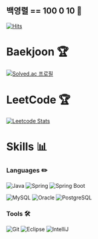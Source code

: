 ## 백영렬 == 100 0 10 👋
[![Hits](https://hits.seeyoufarm.com/api/count/incr/badge.svg?url=https%3A%2F%2Fgithub.com%2F100-0-10%2Fhit-counter&count_bg=%239CCCFF&title_bg=%2351B6FF&icon=&icon_color=%23FF0B0B&title=hits&edge_flat=false)](https://hits.seeyoufarm.com)

# Baekjoon 🏆
[![Solved.ac 프로필](http://mazassumnida.wtf/api/v2/generate_badge?boj=byr1215)](https://solved.ac/byr1215)

# LeetCode 🏆
[![Leetcode Stats](https://leetcard.jacoblin.cool/100-0-10)](https://leetcode.com/100-0-10)

# Skills 📊
### Languages ✏️
![Java](https://img.shields.io/badge/Java-007396.svg?&style=for-the-badge&logo=java&logoColor=white)
![Spring](https://img.shields.io/badge/Spring-6DB33F.svg?&style=for-the-badge&logo=Spring&logoColor=white)
![Spring Boot](https://img.shields.io/badge/SpringBoot-6DB33F.svg?&style=for-the-badge&logo=SpringBoot&logoColor=white)

![MySQL](https://img.shields.io/badge/MySQL-4479A1.svg?&style=for-the-badge&logo=MySQL&logoColor=white)
![Oracle](https://img.shields.io/badge/Oracle-F80000.svg?&style=for-the-badge&logo=Oracle&logoColor=white)
![PostgreSQL](https://img.shields.io/badge/PostgreSQL-336791.svg?&style=for-the-badge&logo=PostgreSQL&logoColor=white)

### Tools 🛠️
![Git](https://img.shields.io/badge/Git-F05032.svg?&style=for-the-badge&logo=Git&logoColor=white)
![Eclipse](https://img.shields.io/badge/Eclipse%20IDE-2C2255.svg?&style=for-the-badge&logo=Eclipse%20IDE&logoColor=white)
![IntelliJ](https://img.shields.io/badge/IntelliJ%20IDE-2C2255.svg?&style=for-the-badge&logo=intellijidea&logoColor=white)


